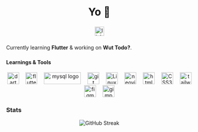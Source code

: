 <h1 align="center">Yo 🤜</h1>

###

<div align="center">
  <a href="https://linkedin.com/in/therealhex/">
  <img src="https://img.shields.io/static/v1?message=LinkedIn&logo=linkedin&label=&color=0077B5&logoColor=white&labelColor=&style=for-the-badge" height="25" alt="linkedin logo"  />
  </a>
</div>

###
Currently learning <b>Flutter</b> & working on <b>Wut Todo?</b>.

###

#### Learnings & Tools
<div align="center">
  <img src="https://img.shields.io/badge/Dart-0175C2?style=for-the-badge&logo=dart&logoColor=white" height="32" alt="dart logo"  />
  <img width="10" />
  <img src="https://img.shields.io/badge/Flutter-02569B?style=for-the-badge&logo=flutter&logoColor=white" height="32" alt="flutter logo"  />
  <img width="10" />
  <img src="https://img.shields.io/badge/MySQL-00000F?style=for-the-badge&logo=mysql&logoColor=white" height="32" width="100" alt="mysql logo"  />
  <img width="10" />
  <img src="https://img.shields.io/badge/GIT-E44C30?style=for-the-badge&logo=git&logoColor=white" height="32" alt="git logo"  />
  <img width="10" />
  <img src="https://img.shields.io/badge/Linux-FCC624?style=for-the-badge&logo=linux&logoColor=black" height="32" alt="Linux logo"  />
  <img width="10" />
  <img src="https://img.shields.io/badge/NeoVim-%2357A143.svg?&style=for-the-badge&logo=neovim&logoColor=white" height="32" alt="neovim logo"  />
  <img width="10" />
  <img src="https://img.shields.io/badge/HTML5-E34F26?style=for-the-badge&logo=html5&logoColor=white" height="32" alt="html5 logo"  />
  <img width="10" />
  <img src="https://img.shields.io/badge/CSS3-1572B6?style=for-the-badge&logo=css3&logoColor=white" height="32" alt="CSS3 logo"  />
  <img width="10" />
  <img src="https://img.shields.io/badge/Tailwind_CSS-38B2AC?style=for-the-badge&logo=tailwind-css&logoColor=white" height="32" alt="tailwindcss logo"  />
  <img width="10" />
  <img src="https://img.shields.io/badge/Figma-F24E1E?style=for-the-badge&logo=figma&logoColor=white" height="32" alt="figma logo"  />
  <img width="10" />
  <img src="https://img.shields.io/badge/gimp-5C5543?style=for-the-badge&logo=gimp&logoColor=white" height="32" alt="gimp logo"  />
  <img width="10" />
</div>

###

### Stats

<div align="center">
<img src="https://streak-stats.demolab.com?user=therealhex&theme=youtube-dark&hide_border=true&date_format=j%20M%5B%20Y%5D&card_width=550&stroke=979797AE&dates=FFFFFF&ring=EBEBEB&background=0D1117&sideLabels=D9D9D9&fire=EB9A07&sideNums=8AB6EB&currStreakLabel=EBEBEB&currStreakNum=EBEBEB&excludeDaysLabel=FFFFFF&border=0D1117" alt="GitHub Streak" />
</div>
